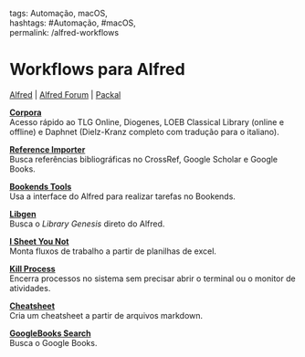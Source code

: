 tags: Automação, macOS,  
hashtags: #Automação, #macOS,  
permalink: /alfred-workflows

# Workflows para Alfred  
[Alfred][1] | [Alfred Forum][2] | [Packal][3]  
  
[**Corpora**][4]  
Acesso rápido ao TLG Online, Diogenes, LOEB Classical Library (online e offline) e Daphnet (Dielz-Kranz completo com tradução para o italiano).  
  
[**Reference Importer**][5]  
Busca referências bibliográficas no CrossRef, Google Scholar e Google Books.  
  
[**Bookends Tools**][6]  
Usa a interface do Alfred para realizar tarefas no Bookends.  
  
[**Libgen**][7]  
Busca o *Library Genesis* direto do Alfred.  
  
[**I Sheet You Not**][8]  
Monta fluxos de trabalho a partir de planilhas de excel.  
  
[**Kill Process**][9]  
Encerra processos no sistema sem precisar abrir o terminal ou o monitor de atividades.  
  
[**Cheatsheet**][10]  
Cria um cheatsheet a partir de arquivos markdown.  
  
[**GoogleBooks Search**][11]  
Busca o Google Books.  
  
[1]:	https://www.alfredapp.com  
[2]:	https://www.alfredforum.com  
[3]:	http://www.packal.org  
[4]:	https://bcdavasconcelos.github.io/Corpora/  
[5]:	https://github.com/andrewning/alfred-workflows-scientific/tree/master/reference-importer  
[6]:	https://github.com/iandol/bookends-tools/releases  
[7]:	https://github.com/fractaledmind/alfred_libgen  
[8]:	https://www.deanishe.net/i-sheet-you-not/  
[9]:	http://www.packal.org/workflow/kill-process  
[10]:	https://github.com/wx-Yao  
[11]:	https://github.com/Dameck/alfred-google-books